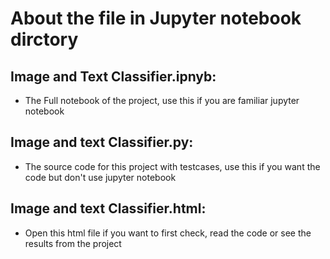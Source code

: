 # About the file in Jupyter notebook dirctory

 ## Image and Text Classifier.ipnyb:
  
  *  The Full notebook of the project, use this if you are familiar jupyter notebook 
  
 ## Image and text Classifier.py:
 
  *  The source code for this project with testcases, use this if you want the code but don't use jupyter notebook
  
  ## Image and text Classifier.html:
  
  *  Open this html file if you want to first check, read the code or see the results from the project
  

